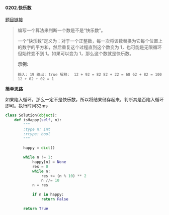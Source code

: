 #### 0202.快乐数

[题目链接](https://leetcode-cn.com/problems/happy-number)

> 编写一个算法来判断一个数是不是“快乐数”。
>
> 一个“快乐数”定义为：对于一个正整数，每一次将该数替换为它每个位置上的数字的平方和，然后重复这个过程直到这个数变为 1，也可能是无限循环但始终变不到 1。如果可以变为 1，那么这个数就是快乐数。
>
> **示例:** 
>
> `
> 输入: 19
> 输出: true
> 解释: 
> 12 + 92 = 82
> 82 + 22 = 68
> 62 + 82 = 100
> 12 + 02 + 02 = 1
> `

**简单思路**

如果陷入循环，那么一定不是快乐数，所以将结果储存起来，判断其是否陷入循环即可。执行时间32ms

```python
class Solution(object):
    def isHappy(self, n):
        """
        :type n: int
        :rtype: bool
        """
        
        happy = dict()
        
        while n != 1:
            happy[n] = None
            res = 0
            while n:
                res += (n % 10) ** 2
                n //= 10
            n = res
            
            if n in happy:
                return False
        
        return True
```



